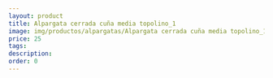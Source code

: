 ```yaml
---
layout: product
title: Alpargata cerrada cuña media topolino_1 
image: img/productos/alpargatas/Alpargata cerrada cuña media topolino_1 =25.webp
price: 25
tags: 
description: 
order: 0
---
```

